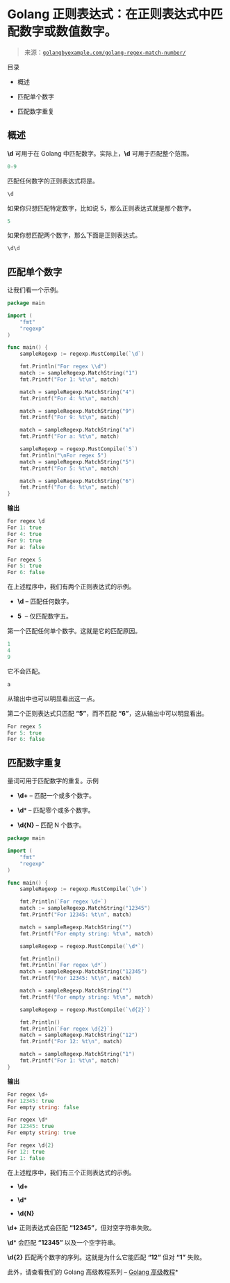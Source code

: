 <!--yml

类别：未分类

日期：2024-10-13 06:38:13

-->

# Golang 正则表达式：在正则表达式中匹配数字或数值数字。

> 来源：[`golangbyexample.com/golang-regex-match-number/`](https://golangbyexample.com/golang-regex-match-number/)

目录

+   概述

+   匹配单个数字

+   匹配数字重复

## **概述**

**\d** 可用于在 Golang 中匹配数字。实际上，**\d** 可用于匹配整个范围。

```go
0-9
```

匹配任何数字的正则表达式将是。

```go
\d
```

如果你只想匹配特定数字，比如说 5，那么正则表达式就是那个数字。

```go
5
```

如果你想匹配两个数字，那么下面是正则表达式。

```go
\d\d
```

## **匹配单个数字**

让我们看一个示例。

```go
package main

import (
	"fmt"
	"regexp"
)

func main() {
	sampleRegexp := regexp.MustCompile(`\d`)

	fmt.Println("For regex \\d")
	match := sampleRegexp.MatchString("1")
	fmt.Printf("For 1: %t\n", match)

	match = sampleRegexp.MatchString("4")
	fmt.Printf("For 4: %t\n", match)

	match = sampleRegexp.MatchString("9")
	fmt.Printf("For 9: %t\n", match)

	match = sampleRegexp.MatchString("a")
	fmt.Printf("For a: %t\n", match)

	sampleRegexp = regexp.MustCompile(`5`)
	fmt.Println("\nFor regex 5")
	match = sampleRegexp.MatchString("5")
	fmt.Printf("For 5: %t\n", match)

	match = sampleRegexp.MatchString("6")
	fmt.Printf("For 6: %t\n", match)
}
```

**输出**

```go
For regex \d
For 1: true
For 4: true
For 9: true
For a: false

For regex 5
For 5: true
For 6: false
```

在上述程序中，我们有两个正则表达式的示例。

+   **\d** – 匹配任何数字。

+   **5**  – 仅匹配数字五。

第一个匹配任何单个数字。这就是它的匹配原因。

```go
1
4
9
```

它不会匹配。

```go
a
```

从输出中也可以明显看出这一点。

第二个正则表达式只匹配 **“5”**，而不匹配 **“6”**，这从输出中可以明显看出。

```go
For regex 5
For 5: true
For 6: false
```

## **匹配数字重复**

量词可用于匹配数字的重复。示例

+   **\d+** – 匹配一个或多个数字。

+   **\d*** – 匹配零个或多个数字。

+   **\d{N}** – 匹配 N 个数字。

```go
package main

import (
	"fmt"
	"regexp"
)

func main() {
	sampleRegexp := regexp.MustCompile(`\d+`)

	fmt.Println(`For regex \d+`)
	match := sampleRegexp.MatchString("12345")
	fmt.Printf("For 12345: %t\n", match)

	match = sampleRegexp.MatchString("")
	fmt.Printf("For empty string: %t\n", match)

	sampleRegexp = regexp.MustCompile(`\d*`)

	fmt.Println()
	fmt.Println(`For regex \d*`)
	match = sampleRegexp.MatchString("12345")
	fmt.Printf("For 12345: %t\n", match)

	match = sampleRegexp.MatchString("")
	fmt.Printf("For empty string: %t\n", match)

	sampleRegexp = regexp.MustCompile(`\d{2}`)

	fmt.Println()
	fmt.Println(`For regex \d{2}`)
	match = sampleRegexp.MatchString("12")
	fmt.Printf("For 12: %t\n", match)

	match = sampleRegexp.MatchString("1")
	fmt.Printf("For 1: %t\n", match)
}
```

**输出**

```go
For regex \d+
For 12345: true
For empty string: false

For regex \d*
For 12345: true
For empty string: true

For regex \d{2}
For 12: true
For 1: false
```

在上述程序中，我们有三个正则表达式的示例。

+   **\d+**

+   **\d***

+   **\d{N}**

**\d+** 正则表达式会匹配 **“12345”**，但对空字符串失败。

**\d*** 会匹配 **“12345”** 以及一个空字符串。

**\d{2}** 匹配两个数字的序列。这就是为什么它能匹配 **“12”** 但对 **“1”** 失败。

此外，请查看我们的 Golang 高级教程系列 – [Golang 高级教程](https://golangbyexample.com/golang-comprehensive-tutorial/)*
